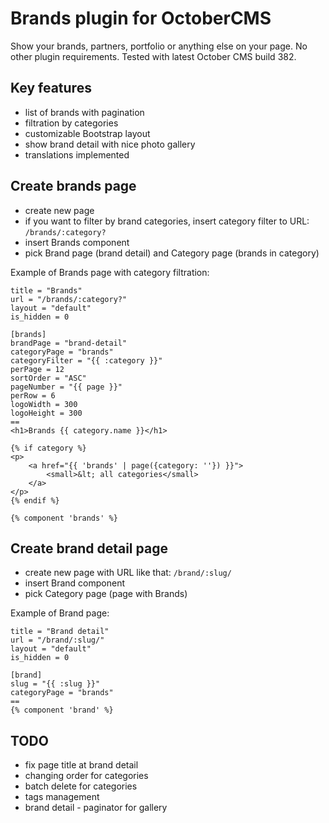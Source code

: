 # Brands plugin for OctoberCMS

Show your brands, partners, portfolio or anything else on your page. No other plugin requirements. Tested with latest October CMS build 382.

## Key features

- list of brands with pagination
- filtration by categories
- customizable Bootstrap layout
- show brand detail with nice photo gallery
- translations implemented

## Create brands page

- create new page
- if you want to filter by brand categories, insert category filter to URL: `/brands/:category?`
- insert Brands component
- pick Brand page (brand detail) and Category page (brands in category)

Example of Brands page with category filtration:

```
title = "Brands"
url = "/brands/:category?"
layout = "default"
is_hidden = 0

[brands]
brandPage = "brand-detail"
categoryPage = "brands"
categoryFilter = "{{ :category }}"
perPage = 12
sortOrder = "ASC"
pageNumber = "{{ page }}"
perRow = 6
logoWidth = 300
logoHeight = 300
==
<h1>Brands {{ category.name }}</h1>

{% if category %}
<p>
    <a href="{{ 'brands' | page({category: ''}) }}">
        <small>&lt; all categories</small>
    </a>
</p>
{% endif %}

{% component 'brands' %}
```

## Create brand detail page

- create new page with URL like that: `/brand/:slug/`
- insert Brand component
- pick Category page (page with Brands)

Example of Brand page:

```
title = "Brand detail"
url = "/brand/:slug/"
layout = "default"
is_hidden = 0

[brand]
slug = "{{ :slug }}"
categoryPage = "brands"
==
{% component 'brand' %}
```

## TODO

- fix page title at brand detail
- changing order for categories
- batch delete for categories
- tags management
- brand detail - paginator for gallery
